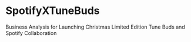 # SpotifyXTuneBuds
Business Analysis for Launching Christmas Limited Edition Tune Buds and Spotify Collaboration
